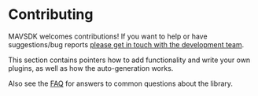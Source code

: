 # Contributing

MAVSDK welcomes contributions!
If you want to help or have suggestions/bug reports [please get in touch with the development team](../../README.md#getting-help).

This section contains pointers how to add functionality and write your own plugins, as well as how the auto-generation works.

Also see the [FAQ](../../faq.md) for answers to common questions about the library.
